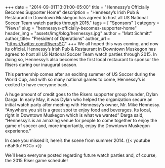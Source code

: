 +++
date        = "2014-09-01T13:01:00-05:00"
title       = "Hennessy’s Officially Becomes Supporter Home"
description = "Hennessy’s Irish Pub & Restaurant in Downtown Muskegon has agreed to host all US National Soccer Team watch parties through 2015."
tags        = [ "Sponsors" ]
category    = "News"
slug        = "hennessys-officially-becomes-supporter-home"
header_img	= "assets/img/blog/hennessys.jpg"
author		= "Matt Schmitt"
author_title= "President of Operations"
author_url	= "https://twitter.com/RisersSC"
+++
We all hoped this was coming, and now its official. Hennessy’s Irish Pub & Restaurant in Downtown Muskegon has agreed to host all US National Soccer Team watch parties through 2015. In doing so, Hennessy’s also becomes the first local restaurant to sponsor the Risers during our inaugural season.

This partnership comes after an exciting summer of US Soccer during the World Cup, and with so many national games to come, Hennessy’s is excited to have everyone back.

A huge amount of credit goes to the Risers supporter group founder, Dylan Darga. In early May, it was Dylan who helped the organization secure an initial watch party after meeting with Hennessy’s owner, Mr. Mike Hennessy. “Anywhere you sit is a great spot to enjoy food and beverages. Its local, right in Downtown Muskegon which is what we wanted” Darga said, “Hennessy’s is an amazing venue for people to come together to enjoy the game of soccer and, more importantly, enjoy the Downtown Muskegon experience.”

In case you missed it, here’s the scene from summer 2014.
{{< youtube nBaF3u1FOCc >}}

We’ll keep everyone posted regarding future watch parties and, of course, the 2015 Riser game schedule!
